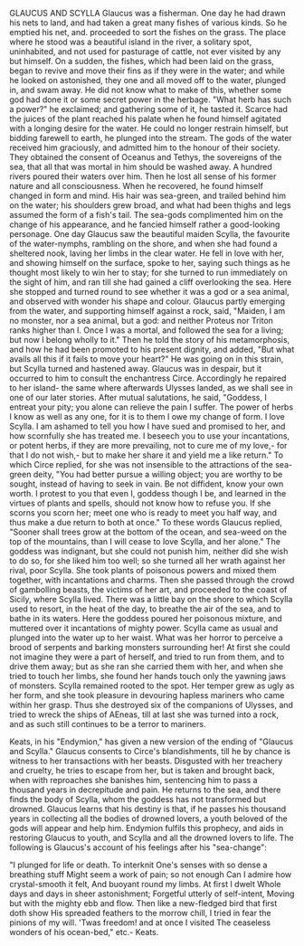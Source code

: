 GLAUCUS AND SCYLLA
  Glaucus was a fisherman. One day he had drawn his nets to land,
  and had taken a great many fishes of various kinds. So he emptied
  his net, and. proceeded to sort the fishes on the grass. The place
  where he stood was a beautiful island in the river, a solitary spot,
  uninhabited, and not used for pasturage of cattle, not ever visited by
  any but himself. On a sudden, the fishes, which had been laid on the
  grass, began to revive and move their fins as if they were in the
  water; and while he looked on astonished, they one and all moved off
  to the water, plunged in, and swam away. He did not know what to
  make of this, whether some god had done it or some secret power in the
  herbage. "What herb has such a power?" he exclaimed; and gathering
  some of it, he tasted it. Scarce had the juices of the plant reached
  his palate when he found himself agitated with a longing desire for
  the water. He could no longer restrain himself, but bidding farewell
  to earth, he plunged into the stream. The gods of the water received
  him graciously, and admitted him to the honour of their society.
  They obtained the consent of Oceanus and Tethys, the sovereigns of the
  sea, that all that was mortal in him should be washed away. A
  hundred rivers poured their waters over him. Then he lost all sense of
  his former nature and all consciousness. When he recovered, he found
  himself changed in form and mind. His hair was sea-green, and
  trailed behind him on the water; his shoulders grew broad, and what
  had been thighs and legs assumed the form of a fish's tail. The
  sea-gods complimented him on the change of his appearance, and he
  fancied himself rather a good-looking personage.
  One day Glaucus saw the beautiful maiden Scylla, the favourite of
  the water-nymphs, rambling on the shore, and when she had found a
  sheltered nook, laving her limbs in the clear water. He fell in love
  with her, and showing himself on the surface, spoke to her, saying
  such things as he thought most likely to win her to stay; for she
  turned to run immediately on the sight of him, and ran till she had
  gained a cliff overlooking the sea. Here she stopped and turned
  round to see whether it was a god or a sea animal, and observed with
  wonder his shape and colour. Glaucus partly emerging from the water,
  and supporting himself against a rock, said, "Maiden, I am no monster,
  nor a sea animal, but a god: and neither Proteus nor Triton ranks
  higher than I. Once I was a mortal, and followed the sea for a living;
  but now I belong wholly to it." Then he told the story of his
  metamorphosis, and how he had been promoted to his present dignity,
  and added, "But what avails all this if it fails to move your
  heart?" He was going on in this strain, but Scylla turned and hastened
  away.
  Glaucus was in despair, but it occurred to him to consult the
  enchantress Circe. Accordingly he repaired to her island- the same
  where afterwards Ulysses landed, as we shall see in one of our later
  stories. After mutual salutations, he said, "Goddess, I entreat your
  pity; you alone can relieve the pain I suffer. The power of herbs I
  know as well as any one, for it is to them I owe my change of form.
  I love Scylla. I am ashamed to tell you how I have sued and promised
  to her, and how scornfully she has treated me. I beseech you to use
  your incantations, or potent herbs, if they are more prevailing, not
  to cure me of my love,- for that I do not wish,- but to make her share
  it and yield me a like return." To which Circe replied, for she was
  not insensible to the attractions of the sea-green deity, "You had
  better pursue a willing object; you are worthy to be sought, instead
  of having to seek in vain. Be not diffident, know your own worth. I
  protest to you that even I, goddess though I be, and learned in the
  virtues of plants and spells, should not know how to refuse you. If
  she scorns you scorn her; meet one who is ready to meet you half
  way, and thus make a due return to both at once." To these words
  Glaucus replied, "Sooner shall trees grow at the bottom of the
  ocean, and sea-weed on the top of the mountains, than I will cease
  to love Scylla, and her alone."
  The goddess was indignant, but she could not punish him, neither did
  she wish to do so, for she liked him too well; so she turned all her
  wrath against her rival, poor Scylla. She took plants of poisonous
  powers and mixed them together, with incantations and charms. Then she
  passed through the crowd of gambolling beasts, the victims of her art,
  and proceeded to the coast of Sicily, where Scylla lived. There was
  a little bay on the shore to which Scylla used to resort, in the
  heat of the day, to breathe the air of the sea, and to bathe in its
  waters. Here the goddess poured her poisonous mixture, and muttered
  over it incantations of mighty power. Scylla came as usual and plunged
  into the water up to her waist. What was her horror to perceive a
  brood of serpents and barking monsters surrounding her! At first she
  could not imagine they were a part of herself, and tried to run from
  them, and to drive them away; but as she ran she carried them with
  her, and when she tried to touch her limbs, she found her hands
  touch only the yawning jaws of monsters. Scylla remained rooted to the
  spot. Her temper grew as ugly as her form, and she took pleasure in
  devouring hapless mariners who came within her grasp. Thus she
  destroyed six of the companions of Ulysses, and tried to wreck the
  ships of AEneas, till at last she was turned into a rock, and as
  such still continues to be a terror to mariners.

  Keats, in his "Endymion," has given a new version of the ending of
  "Glaucus and Scylla." Glaucus consents to Circe's blandishments,
  till he by chance is witness to her transactions with her beasts.
  Disgusted with her treachery and cruelty, he tries to escape from her,
  but is taken and brought back, when with reproaches she banishes
  him, sentencing him to pass a thousand years in decrepitude and
  pain. He returns to the sea, and there finds the body of Scylla,
  whom the goddess has not transformed but drowned. Glaucus learns
  that his destiny is that, if he passes his thousand years in
  collecting all the bodies of drowned lovers, a youth beloved of the
  gods will appear and help him. Endymion fulfils this prophecy, and
  aids in restoring Glaucus to youth, and Scylla and all the drowned
  lovers to life.
  The following is Glaucus's account of his feelings after his
  "sea-change":

  "I plunged for life or death. To interknit
  One's senses with so dense a breathing stuff
  Might seem a work of pain; so not enough
  Can I admire how crystal-smooth it felt,
  And buoyant round my limbs. At first I dwelt
  Whole days and days in sheer astonishment;
  Forgetful utterly of self-intent,
  Moving but with the mighty ebb and flow.
  Then like a new-fledged bird that first doth show
  His spreaded feathers to the morrow chill,
  I tried in fear the pinions of my will.
  'Twas freedom! and at once I visited
  The ceaseless wonders of his ocean-bed,"
  etc.- Keats.